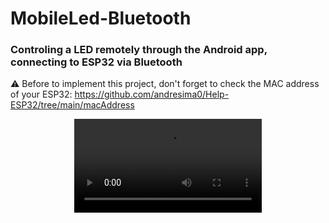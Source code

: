 # MobileLed-Bluetooth
### Controling a LED remotely through the Android app, connecting to ESP32 via Bluetooth

:warning: Before to implement this project, don't forget to check the MAC address of your ESP32:
https://github.com/andresima0/Help-ESP32/tree/main/macAddress

<p align="center">
  <video src="https://github.com/andresima0/MobileLed-Bluetooth/assets/111400782/8292d91f-eb00-49fb-94d0-070019712cdb">
</p>
